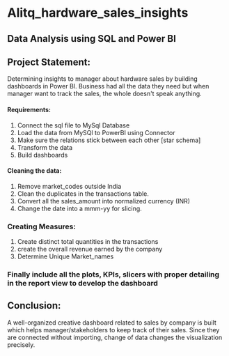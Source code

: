 # Alitq_hardware_sales_insights
## Data Analysis using SQL and Power BI

## Project Statement:
Determining insights to manager about hardware sales by building dashboards in Power BI. Business had all the data they need but when manager want to track the sales, the whole doesn't speak anything.
#### Requirements: 
1. Connect the sql file to MySql Database
2. Load the data from MySQl to PowerBI using Connector
3. Make sure the relations stick between each other [star schema]
4. Transform the data
5. Build dashboards

#### Cleaning the data:
1. Remove market_codes outside India
2. Clean the duplicates in the transactions table.
3. Convert all the sales_amount into normalized currency (INR)
4. Change the date into a mmm-yy for slicing.

### Creating Measures:
1. Create distinct total quantities in the transactions
2. create the overall revenue earned by the company
3. Determine Unique Market_names

### Finally include all the plots, KPIs, slicers with proper detailing in the report view to develop the dashboard

## Conclusion:
A well-organized creative dashboard related to sales by company is built which helps manager/stakeholders to keep track of their sales. Since they are connected without importing, change of data changes the visualization precisely.
